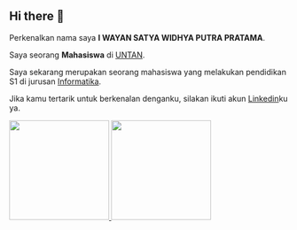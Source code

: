 ## Hi there 👋

Perkenalkan nama saya **I WAYAN SATYA WIDHYA PUTRA PRATAMA**.<br>
 
Saya seorang **Mahasiswa** di [UNTAN](https://untan.ac.id/).<br>
 
Saya sekarang merupakan seorang mahasiswa yang melakukan pendidikan S1 di jurusan [Informatika](https://informatika.untan.ac.id/).<br>
 
Jika kamu tertarik untuk berkenalan denganku, silakan ikuti akun [Linkedin](https://www.linkedin.com/in/wayan-pratama-575543300/)ku ya.
 

<!--
Github Statistic
-->
<p align="left">
<a href="https://github.com/wayanpratama38">
  <img height="180em" src="https://github-readme-stats-eight-theta.vercel.app/api?username=wayanpratama38&show_icons=true&theme=algolia&include_all_commits=true&count_private=true"/>
  <img height="180em" src="https://github-readme-stats-eight-theta.vercel.app/api/top-langs/?username=wayanpratama38&layout=compact&theme=algolia"/>
</a>
</p>
